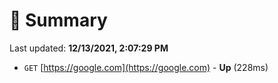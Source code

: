 # 📖 Summary
Last updated: **12/13/2021, 2:07:29 PM**

- `GET` [https://google.com](https://google.com) - **Up** (228ms)
